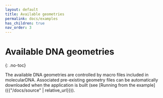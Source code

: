 ```yaml
---
layout: default
title: Available geometries
permalink: docs/examples
has_children: true
nav_order: 3
---
```


# Available DNA geometries
{: .no-toc}

The available DNA geometries are controlled by macro files included in molecularDNA. 
Associated pre-existing geometry files can be automatically downloaded when the application is built (see [Running from the example]({{"/docs/source" | relative_url}})). 

